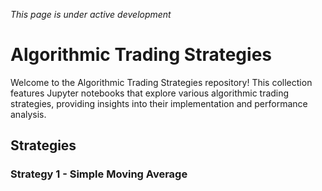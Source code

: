 *This page is under active development*
# Algorithmic Trading Strategies

Welcome to the Algorithmic Trading Strategies repository! This collection features Jupyter notebooks that explore various algorithmic trading strategies, providing insights into their implementation and performance analysis.

## Strategies

### Strategy 1 - Simple Moving Average 
